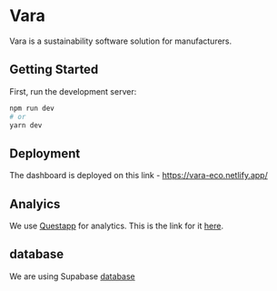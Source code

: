 # Vara

Vara is a sustainability software solution for manufacturers.


## Getting Started

First, run the development server:

```bash
npm run dev
# or
yarn dev
```

## Deployment

The dashboard is deployed on this link - https://vara-eco.netlify.app/


## Analyics

We use [Questapp](https://questapp.xyz/) for analytics. This is the link for it [here](https://app.questlabs.ai/).

## database

We are using Supabase [database](https://supabase.com/dashboard/project/orcxrpcknmetkousgguq) 
